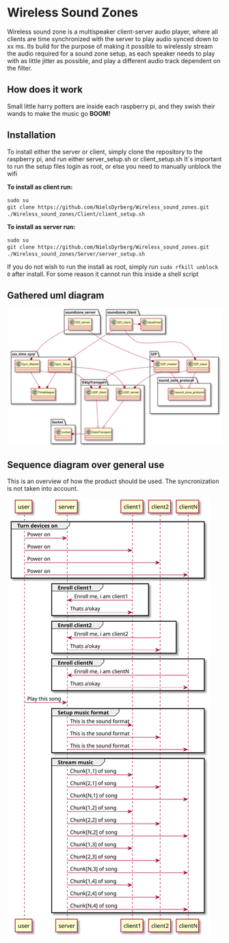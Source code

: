 <!-- 
To compile puml use: (Assuming plantuml you are in the directory)
plantuml.jar -tsvg README.md -o diagrams
-->

# Wireless Sound Zones

Wireless sound zone is a multispeaker client-server audio player, where all clients are time synchronized with the server to play audio synced down to xx ms.
Its build for the purpose of making it possible to wirelessly stream the audio required for a sound zone setup, as each speaker needs to play with as little
jitter as possible, and play a different audio track dependent on the filter.


## How does it work

Small little harry potters are inside each raspberry pi, and they swish their wands to make the music go **BOOM!**


## Installation

To install either the server or client, simply clone the repository to the raspberry pi, and run either server_setup.sh or client_setup.sh
It´s important to run the setup files login as root, or else you need to manually unblock the wifi

**To install as client run:**

    sudo su
    git clone https://github.com/NielsDyrberg/Wireless_sound_zones.git
	./Wireless_sound_zones/Client/client_setup.sh
	
**To install as server run:**

    sudo su
    git clone https://github.com/NielsDyrberg/Wireless_sound_zones.git
	./Wireless_sound_zones/Server/server_setup.sh
	
If you do not wish to run the install as root, simply run `sudo rfkill unblock 0` after install. For some reason it cannot run this inside a shell script

## Gathered uml diagram

<!--
```
@startuml class_diagram

together {
    package soundzone_client{
        class SZS_client{}
        class alsadriver{}
    }

    package soundzone_server {
        class SZS_server{}
    }
}

together {
    package SZP {
        SZP_master --o sound_zone_protocol
        SZP_slave --o sound_zone_protocol

        package sound_zone_protocol {
            class sound_zone_protocol {}
        }
    }

    package szs_time_sync {
        class Sync_Slave {}
        class Sync_Master {}
        class TimeKeeper {}
    }

    package DataTransport{
        UDP_server --o DataTransport
        UDP_client --o DataTransport

    }

    package Socket{
        DataTransport -right-* socket
    }
}

SZS_client --* SZP_slave
SZS_server --* SZP_master
SZS_client --* Sync_Slave
SZS_server --* Sync_Master
SZS_client -right-* alsadriver
SZP_master --* UDP_client
SZP_slave --* UDP_server
Sync_Slave --* TimeKeeper
Sync_Master --* TimeKeeper
Sync_Slave --* UDP_server
Sync_Master --* UDP_client


class UDP_server {}

class UDP_client {}

class DataTransport {}

class socket {}

class SZP_master{}

class SZP_slave{}

@enduml
```
-->

![](diagrams/class_diagram.svg)


## Sequence diagram over general use

This is an overview of how the product should be used.
The syncronization is not taken into account.

<!--
```
@startuml how_to_use

group Turn devices on
    user -> server: Power on
    user -> client1: Power on
    user -> client2: Power on
    user -> clientN: Power on
end

group Enroll client1
    client1 -> server: Enroll me, i am client1
    client1 <-- server: Thats a'okay
end

group Enroll client2
    client2 -> server: Enroll me, i am client2
    client2 <-- server: Thats a'okay
end

group Enroll clientN
    clientN -> server: Enroll me, i am clientN
    clientN <-- server: Thats a'okay
end

user -> server: Play this song

group Setup music format
    server -> client1: This is the sound format
    server -> client2: This is the sound format
    server -> clientN: This is the sound format
end

group Stream music
    server -> client1: Chunk[1,1] of song
    server -> client2: Chunk[2,1] of song
    server -> clientN: Chunk[N,1] of song

    server -> client1: Chunk[1,2] of song
    server -> client2: Chunk[2,2] of song
    server -> clientN: Chunk[N,2] of song

    server -> client1: Chunk[1,3] of song
    server -> client2: Chunk[2,3] of song
    server -> clientN: Chunk[N,3] of song

    server -> client1: Chunk[1,4] of song
    server -> client2: Chunk[2,4] of song
    server -> clientN: Chunk[N,4] of song
end

@enduml
```
-->

![](diagrams/how_to_use.svg)